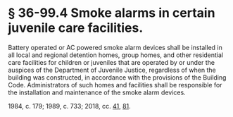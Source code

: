 # § 36-99.4 Smoke alarms in certain juvenile care facilities.

<p>Battery operated or AC powered smoke alarm devices shall be installed in all local and regional detention homes, group homes, and other residential care facilities for children or juveniles that are operated by or under the auspices of the Department of Juvenile Justice, regardless of when the building was constructed, in accordance with the provisions of the Building Code. Administrators of such homes and facilities shall be responsible for the installation and maintenance of the smoke alarm devices.</p><p>1984, c. 179; 1989, c. 733; 2018, cc. <a href='http://lis.virginia.gov/cgi-bin/legp604.exe?181+ful+CHAP0041'>41</a>, <a href='http://lis.virginia.gov/cgi-bin/legp604.exe?181+ful+CHAP0081'>81</a>.</p>